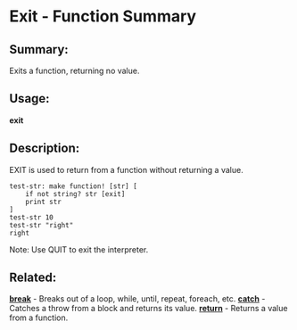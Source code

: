 # Exit - Function Summary

## Summary:

Exits a function, returning no value.

## Usage:

**exit**

## Description:

EXIT is used to return from a function without returning a value.

```
test-str: make function! [str] [
    if not string? str [exit]
    print str
]
test-str 10
test-str "right"
right
```

Note: Use QUIT to exit the interpreter.

## Related:

[**break**](http://www.rebol.com/docs/words/wbreak.html) - Breaks out of a loop, while, until, repeat, foreach, etc.
[**catch**](http://www.rebol.com/docs/words/wcatch.html) - Catches a throw from a block and returns its value.
[**return**](http://www.rebol.com/docs/words/wreturn.html) - Returns a value from a function.